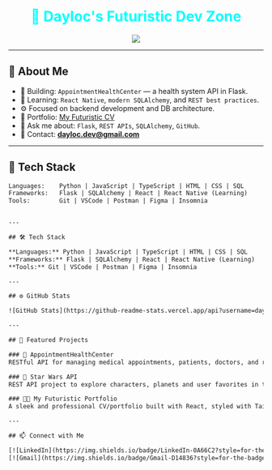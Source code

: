 <h1 align="center" style="color:#00ffff;">🚀 Dayloc's Futuristic Dev Zone</h1>

<p align="center">
  <img src="https://readme-typing-svg.herokuapp.com?font=Orbitron&size=24&duration=4000&color=00FFFF&center=true&vCenter=true&lines=Hi+%F0%9F%91%8B%2C+I'm+Dayloc;Full+Stack+Dev+from+Cuba;Flask+%7C+React+%7C+SQLAlchemy+Lover;Clean+Code+%7C+Dark+Mode+Fan" />
</p>

---

## 🧠 About Me

- 🏥 Building: `AppointmentHealthCenter` — a health system API in Flask.
- 🔭 Learning: `React Native`, `modern SQLAlchemy`, and `REST best practices`.
- ⚙️ Focused on backend development and DB architecture.
- 💼 Portfolio: [My Futuristic CV](https://your-portfolio-link.com)
- 💬 Ask me about: `Flask`, `REST APIs`, `SQLAlchemy`, `GitHub`.
- 📧 Contact: **[dayloc.dev@gmail.com](mailto:dayloc.dev@gmail.com)**

---

## 🧬 Tech Stack

```txt
Languages:    Python | JavaScript | TypeScript | HTML | CSS | SQL
Frameworks:   Flask | SQLAlchemy | React | React Native (Learning)
Tools:        Git | VSCode | Postman | Figma | Insomnia


---

## 🛠️ Tech Stack

**Languages:** Python | JavaScript | TypeScript | HTML | CSS | SQL  
**Frameworks:** Flask | SQLAlchemy | React | React Native (Learning)  
**Tools:** Git | VSCode | Postman | Figma | Insomnia  

---

## ⚙️ GitHub Stats

![GitHub Stats](https://github-readme-stats.vercel.app/api?username=dayloc&show_icons=true&theme=tokyonight)

---

## 🌟 Featured Projects

### 🏥 AppointmentHealthCenter  
RESTful API for managing medical appointments, patients, doctors, and reports – built with Flask + SQLAlchemy.

### 🌌 Star Wars API  
REST API project to explore characters, planets and user favorites in the Star Wars universe.

### 👨‍🚀 My Futuristic Portfolio  
A sleek and professional CV/portfolio built with React, styled with Tailwind and animations.

---

## 📫 Connect with Me

[![LinkedIn](https://img.shields.io/badge/LinkedIn-0A66C2?style=for-the-badge&logo=linkedin&logoColor=white)](https://www.linkedin.com/in/tu-linkedin)
[![Gmail](https://img.shields.io/badge/Gmail-D14836?style=for-the-badge&logo=gmail&logoColor=white)](mailto:dayloc.dev@gmail.com)

